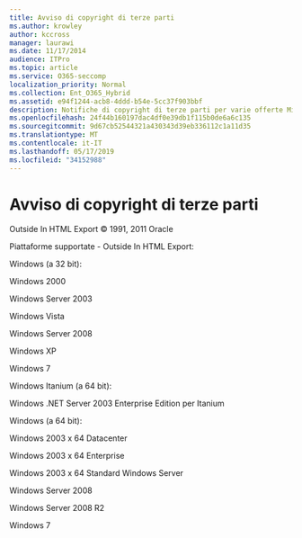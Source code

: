 ```yaml
---
title: Avviso di copyright di terze parti
ms.author: krowley
author: kccross
manager: laurawi
ms.date: 11/17/2014
audience: ITPro
ms.topic: article
ms.service: O365-seccomp
localization_priority: Normal
ms.collection: Ent_O365_Hybrid
ms.assetid: e94f1244-acb8-4ddd-b54e-5cc37f903bbf
description: Notifiche di copyright di terze parti per varie offerte Microsoft
ms.openlocfilehash: 24f44b160197dac4df0e39db1f115b0de6a6c135
ms.sourcegitcommit: 9d67cb52544321a430343d39eb336112c1a11d35
ms.translationtype: MT
ms.contentlocale: it-IT
ms.lasthandoff: 05/17/2019
ms.locfileid: "34152988"
---
```

# <a name="third-party-copyright-notices"></a>Avviso di copyright di terze parti

Outside In HTML Export © 1991, 2011 Oracle
  
Piattaforme supportate - Outside In HTML Export:
  
Windows (a 32 bit):
  
Windows 2000
  
Windows Server 2003
  
Windows Vista
  
Windows Server 2008
  
Windows XP
  
Windows 7
  
Windows Itanium (a 64 bit):
  
Windows .NET Server 2003 Enterprise Edition per Itanium
  
Windows (a 64 bit):
  
Windows 2003 x 64 Datacenter
  
Windows 2003 x 64 Enterprise
  
Windows 2003 x 64 Standard Windows Server
  
Windows Server 2008
  
Windows Server 2008 R2
  
Windows 7
  

